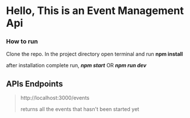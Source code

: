 # Hello, This is an Event Management Api

### How to run

Clone the repo. In the project directory open terminal and run **npm install**

after installation complete run, ***npm start***  OR  ***npm run dev***

## APIs Endpoints

> http://localhost:3000/events
>
> returns all the events that hasn't been started yet
